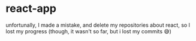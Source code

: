 # react-app

unfortunally, I made a mistake, and delete my repositories about react, so I lost my progress (though, it wasn't so far, but i lost my commits 😅)
